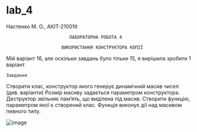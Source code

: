 # lab_4
Настенко М. О., АКІТ-21001б

							ЛАБОРАТОРНА РОБОТА 4

						 ВИКОРИСТАННЯ КОНСТРУКТОРА КОПІЇ

Мій варіант 16, але оскільки завдань було тільки 15, я вирішила зробити 1 варіант

   	Завдання

Створити клас, конструктор якого генерує динамічний масив чисел (див. варіанти) Розмір масиву задається параметром конструктора. Деструктор звільняє пам’ять, що виділена під масив. Створити функцію, параметром якої є створений клас. Функція виконує дії над масивом певного типу.

![image](https://user-images.githubusercontent.com/115717697/202897654-30dfcb5f-8c98-4425-82ab-0048b30d61a0.png)
